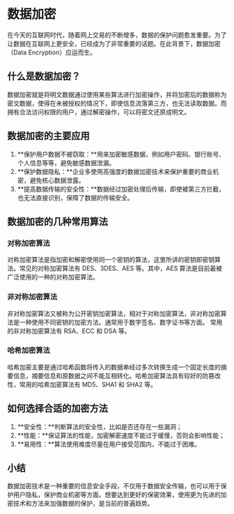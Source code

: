 # 数据加密

在今天的互联网时代，随着网上交易的不断增多，数据的保护问题愈发重要。为了让数据在互联网上更安全，已经成为了非常重要的话题。在此背景下，数据加密（Data Encryption）应运而生。

## 什么是数据加密？

数据加密就是将明文数据通过使用某些算法进行加密操作，并将加密后的数据称为密文数据，使得在未被授权的情况下，即使信息流落第三方，也无法读取数据。而拥有合法访问权限的用户，通过解密操作，可以将密文还原成明文。

## 数据加密的主要应用

1. **保护用户数据不被窃取：**用来加密敏感数据，例如用户密码、银行账号、个人信息等等，避免敏感数据泄漏。
2. **保护数据隐私：**企业多使用高强度的数据加密技术来保护重要的商业机密，避免核心数据泄露。
3. **提高数据传输的安全性：**数据经过加密处理后传输，即使被第三方拦截，也无法直接识别，保障了数据的传输安全。

## 数据加密的几种常用算法

### 对称加密算法

对称加密算法是指加密和解密使用同一个密钥的算法，这里所讲的密钥即密钥算法。常见的对称加密算法有 DES、3DES、AES 等。其中，AES 算法是目前最被广泛使用的一种的对称加密算法。

### 非对称加密算法

非对称加密算法又被称为公开密钥加密算法，相对于对称加密算法，非对称加密算法是一种使用不同密钥的加密方法。通常用于数字签名、数字证书等方面。 常用的非对称加密算法有 RSA、ECC 和 DSA 等。

### 哈希加密算法

哈希加密主要是通过哈希函数将传入的数据串经过多次转换生成一个固定长度的摘要信息，摘要信息和原数据之间不能互相转化。哈希加密算法具有较好的防篡改性，常用的哈希加密算法有 MD5、SHA1 和 SHA2 等。

## 如何选择合适的加密方法

1. **安全性：**判断算法的安全性，比如是否还存在一些漏洞；
2. **性能：**保证算法的性能，加密解密速度不能过于缓慢，否则会影响性能； 
3. **易用性：**算法使用难度尽量在用户接受范围内，不能过于困难。

## 小结

数据加密技术是一种重要的信息安全手段，不仅用于数据安全传输，也可以用于保护用户隐私，保护商业机密等方面。想要达到更好的保密效果，使用更为先进的加密技术和方法来加强数据的保护，是当前的普遍趋势。